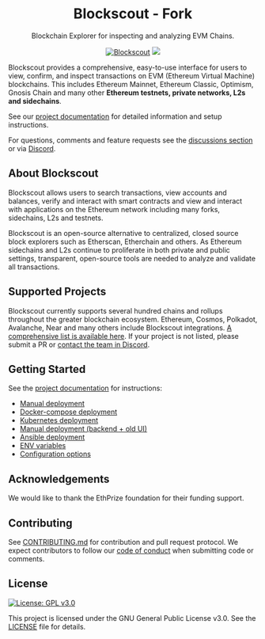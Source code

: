 <h1 align="center">Blockscout - Fork</h1>
<p align="center">Blockchain Explorer for inspecting and analyzing EVM Chains.</p>
<div align="center">

[![Blockscout](https://github.com/blockscout/blockscout/workflows/Blockscout/badge.svg?branch=master)](https://github.com/blockscout/blockscout/actions)
[![](https://dcbadge.vercel.app/api/server/blockscout?style=flat)](https://discord.gg/blockscout)

</div>


Blockscout provides a comprehensive, easy-to-use interface for users to view, confirm, and inspect transactions on EVM (Ethereum Virtual Machine) blockchains. This includes Ethereum Mainnet, Ethereum Classic, Optimism, Gnosis Chain and many other **Ethereum testnets, private networks, L2s and sidechains**.

See our [project documentation](https://docs.blockscout.com/) for detailed information and setup instructions.

For questions, comments and feature requests see the [discussions section](https://github.com/blockscout/blockscout/discussions) or via [Discord](https://discord.com/invite/blockscout).

## About Blockscout

Blockscout allows users to search transactions, view accounts and balances, verify and interact with smart contracts and view and interact with applications on the Ethereum network including many forks, sidechains, L2s and testnets.

Blockscout is an open-source alternative to centralized, closed source block explorers such as Etherscan, Etherchain and others.  As Ethereum sidechains and L2s continue to proliferate in both private and public settings, transparent, open-source tools are needed to analyze and validate all transactions.

## Supported Projects

Blockscout currently supports several hundred chains and rollups throughout the greater blockchain ecosystem. Ethereum, Cosmos, Polkadot, Avalanche, Near and many others include Blockscout integrations. [A comprehensive list is available here](https://docs.blockscout.com/about/projects). If your project is not listed, please submit a PR or [contact the team in Discord](https://discord.com/invite/blockscout).

## Getting Started

See the [project documentation](https://docs.blockscout.com/) for instructions:

- [Manual deployment](https://docs.blockscout.com/for-developers/deployment/manual-deployment-guide)
- [Docker-compose deployment](https://docs.blockscout.com/for-developers/deployment/docker-compose-deployment)
- [Kubernetes deployment](https://docs.blockscout.com/for-developers/deployment/kubernetes-deployment)
- [Manual deployment (backend + old UI)](https://docs.blockscout.com/for-developers/deployment/manual-old-ui)
- [Ansible deployment](https://docs.blockscout.com/for-developers/ansible-deployment)
- [ENV variables](https://docs.blockscout.com/setup/env-variables)
- [Configuration options](https://docs.blockscout.com/for-developers/configuration-options)

## Acknowledgements

We would like to thank the EthPrize foundation for their funding support.

## Contributing

See [CONTRIBUTING.md](CONTRIBUTING.md) for contribution and pull request protocol. We expect contributors to follow our [code of conduct](CODE_OF_CONDUCT.md) when submitting code or comments.

## License

[![License: GPL v3.0](https://img.shields.io/badge/License-GPL%20v3-blue.svg)](https://www.gnu.org/licenses/gpl-3.0)

This project is licensed under the GNU General Public License v3.0. See the [LICENSE](LICENSE) file for details.
